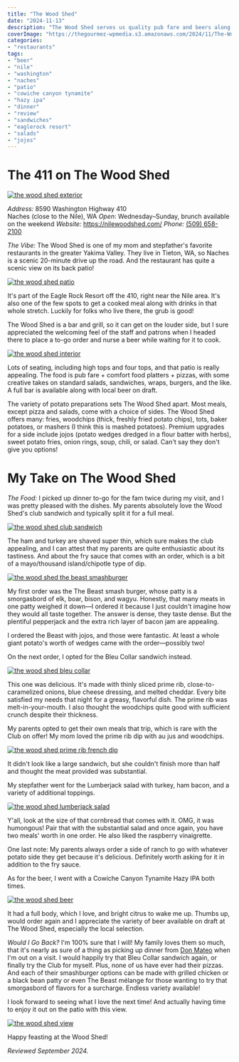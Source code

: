 ```yaml
---
title: "The Wood Shed"
date: "2024-11-13"
description: "The Wood Shed serves us quality pub fare and beers along Highway 410 in Washington State. Try out all the potato sides!"
coverImage: "https://thegourmez-wpmedia.s3.amazonaws.com/2024/11/The-Wood-Shed+(2).jpg"
categories:
- "restaurants"
tags:
- "beer"
- "nile"
- "washington"
- "naches"
- "patio"
- "cowiche canyon tynamite"
- "hazy ipa"
- "dinner"
- "review"
- "sandwiches"
- "eaglerock resort"
- "salads"
- "jojos"
---
```


# The 411 on The Wood Shed

[![the wood shed exterior](https://thegourmez-wpmedia.s3.amazonaws.com/2024/11/The-Wood-Shed+(8).jpg)](https://thegourmez-wpmedia.s3.amazonaws.com/2024/11/The-Wood-Shed+(8).jpg)

*Address:* 8590 Washington Highway 410\
Naches (close to the Nile), WA
*Open*: Wednesday–Sunday, brunch available on the weekend
*Website:* <https://nilewoodshed.com/>
*Phone:*  [(509) 658-2100](tel:15096582100)

*The Vibe:* The Wood Shed is one of my mom and stepfather's favorite restaurants in the greater Yakima Valley. They live in Tieton, WA, so Naches is a scenic 20-minute drive up the road. And the restaurant has quite a scenic view on its back patio!

[![the wood shed patio](https://thegourmez-wpmedia.s3.amazonaws.com/2024/11/The-Wood-Shed+(3).jpg)](https://thegourmez-wpmedia.s3.amazonaws.com/2024/11/The-Wood-Shed+(3).jpg)

It's part of the Eagle Rock Resort off the 410, right near the Nile area. It's also one of the few spots to get a cooked meal along with drinks in that whole stretch. Luckily for folks who live there, the grub is good!

The Wood Shed is a bar and grill, so it can get on the louder side, but I sure appreciated the welcoming feel of the staff and patrons when I headed there to place a to-go order and nurse a beer while waiting for it to cook.

[![the wood shed interior](https://thegourmez-wpmedia.s3.amazonaws.com/2024/11/The-Wood-Shed+(7).jpg)](https://thegourmez-wpmedia.s3.amazonaws.com/2024/11/The-Wood-Shed+(7).jpg)

Lots of seating, including high tops and four tops, and that patio is really appealing. The food is pub fare + comfort food platters + pizzas, with some creative takes on standard salads, sandwiches, wraps, burgers, and the like. A full bar is available along with local beer on draft.

The variety of potato preparations sets The Wood Shed apart. Most meals, except pizza and salads, come with a choice of sides. The Wood Shed offers many: fries, woodchips (thick, freshly fried potato chips), tots, baker potatoes, or mashers (I think this is mashed potatoes). Premium upgrades for a side include jojos (potato wedges dredged in a flour batter with herbs), sweet potato fries, onion rings, soup, chili, or salad. Can't say they don't give you options!

# My Take on The Wood Shed

*The Food:* I picked up dinner to-go for the fam twice during my visit, and I was pretty pleased with the dishes. My parents absolutely love the Wood Shed's club sandwich and typically split it for a full meal.

[![the wood shed club sandwich](https://thegourmez-wpmedia.s3.amazonaws.com/2024/11/The-Wood-Shed+(5).jpg)](https://thegourmez-wpmedia.s3.amazonaws.com/2024/11/The-Wood-Shed+(5).jpg)

The ham and turkey are shaved super thin, which sure makes the club appealing, and I can attest that my parents are quite enthusiastic about its tastiness. And about the fry sauce that comes with an order, which is a bit of a mayo/thousand island/chipotle type of dip.

[![the wood shed the beast smashburger](https://thegourmez-wpmedia.s3.amazonaws.com/2024/11/The-Wood-Shed+(6).jpg)](https://thegourmez-wpmedia.s3.amazonaws.com/2024/11/The-Wood-Shed+(6).jpg)

My first order was the The Beast smash burger, whose patty is a smorgasbord of elk, boar, bison, and wagyu. Honestly, that many meats in one patty weighed it down—I ordered it because I just couldn't imagine how they would all taste together. The answer is dense, they taste dense. But the plentiful pepperjack and the extra rich layer of bacon jam are appealing.

I ordered the Beast with jojos, and those were fantastic. At least a whole giant potato's worth of wedges came with the order—possibly two!

On the next order, I opted for the Bleu Collar sandwich instead.

[![the wood shed bleu collar](https://thegourmez-wpmedia.s3.amazonaws.com/2024/11/The-Wood-Shed+(2).jpg)](https://thegourmez-wpmedia.s3.amazonaws.com/2024/11/The-Wood-Shed+(2).jpg)

This one was delicious. It's made with thinly sliced prime rib, close-to-caramelized onions, blue cheese dressing, and melted cheddar. Every bite satisfied my needs that night for a greasy, flavorful dish. The prime rib was melt-in-your-mouth. I also thought the woodchips quite good with sufficient crunch despite their thickness.

My parents opted to get their own meals that trip, which is rare with the Club on offer! My mom loved the prime rib dip with au jus and woodchips.

[![the wood shed prime rib french dip](https://thegourmez-wpmedia.s3.amazonaws.com/2024/11/The-Wood-Shed+(1).jpg)](https://thegourmez-wpmedia.s3.amazonaws.com/2024/11/The-Wood-Shed+(1).jpg)

It didn't look like a large sandwich, but she couldn't finish more than half and thought the meat provided was substantial.

My stepfather went for the Lumberjack salad with turkey, ham bacon, and a variety of additional toppings.

[![the wood shed lumberjack salad](https://thegourmez-wpmedia.s3.amazonaws.com/2024/11/The-Wood-Shed+(10).jpg)](https://thegourmez-wpmedia.s3.amazonaws.com/2024/11/The-Wood-Shed+(10).jpg)

Y'all, look at the size of that cornbread that comes with it. OMG, it was humongous! Pair that with the substantial salad and once again, you have two meals' worth in one order. He also liked the raspberry vinaigrette.

One last note: My parents always order a side of ranch to go with whatever potato side they get because it's delicious. Definitely worth asking for it in addition to the fry sauce.

As for the beer, I went with a Cowiche Canyon Tynamite Hazy IPA both times.

[![the wood shed beer](https://thegourmez-wpmedia.s3.amazonaws.com/2024/11/The-Wood-Shed+(4).jpg)](https://thegourmez-wpmedia.s3.amazonaws.com/2024/11/The-Wood-Shed+(4).jpg)

It had a full body, which I love, and bright citrus to wake me up. Thumbs up, would order again and I appreciate the variety of beer available on draft at The Wood Shed, especially the local selection.

*Would I Go Back?* I'm 100% sure that I will! My family loves them so much, that it's nearly as sure of a thing as picking up dinner from [Don Mateo](https://thegourmez.com/blog/2024-10-24-don-mateo/) when I'm out on a visit. I would happily try that Bleu Collar sandwich again, or finally try the Club for myself. Plus, none of us have ever had their pizzas. And each of their smashburger options can be made with grilled chicken or a black bean patty or even The Beast mélange for those wanting to try that smorgasbord of flavors for a surcharge. Endless variety available!

I look forward to seeing what I love the next time! And actually having time to enjoy it out on the patio with this view.

[![the wood shed view](https://thegourmez-wpmedia.s3.amazonaws.com/2024/11/The-Wood-Shed+(9).jpg)](https://thegourmez-wpmedia.s3.amazonaws.com/2024/11/The-Wood-Shed+(9).jpg)

Happy feasting at the Wood Shed!

*Reviewed September 2024.*
